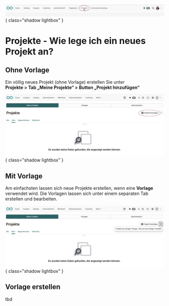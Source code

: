 ![bereiche_projekte_v1_de.png](assets/bereiche_projekte_v1_de.png){ class="shadow lightbox" }

# Projekte - Wie lege ich ein neues Projekt an?

## Ohne Vorlage

Ein völlig neues Projekt (ohne Vorlage) erstellen Sie unter<br>
**Projekte > Tab „Meine Projekte“ > Button „Projekt hinzufügen“**

![projekte_leer_v1_de.png](assets/projekte_leer_v1_de.png){ class="shadow lightbox" }

## Mit Vorlage

Am einfachsten lassen sich neue Projekte erstellen, wenn eine **Vorlage** verwendet wird. Die Vorlagen lassen sich unter einem separaten Tab erstellen und bearbeiten.

![projekt_neu_aus_vorlage_v1_de.png](assets/projekt_neu_aus_vorlage_v1_de.png){ class="shadow lightbox" }

## Vorlage erstellen

tbd